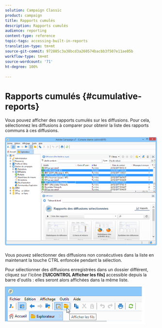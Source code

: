 ```yaml
---
solution: Campaign Classic
product: campaign
title: Rapports cumulés
description: Rapports cumulés
audience: reporting
content-type: reference
topic-tags: accessing-built-in-reports
translation-type: tm+mt
source-git-commit: 972885c3a38bcd3a260574bacbb3f507e11ae05b
workflow-type: tm+mt
source-wordcount: '71'
ht-degree: 100%

---
```



# Rapports cumulés {#cumulative-reports}

Vous pouvez afficher des rapports cumulés sur les diffusions. Pour cela, sélectionnez les diffusions à comparer pour obtenir la liste des rapports communs à ces diffusions.

![](assets/s_ncs_user_report_compare_tab.png)

Vous pouvez sélectionner des diffusions non consécutives dans la liste en maintenant la touche CTRL enfoncée pendant la sélection.

Pour sélectionner des diffusions enregistrées dans un dossier différent, cliquez sur l&#39;icône **[!UICONTROL Afficher les fils]** accessible depuis la barre d&#39;outils : elles seront alors affichées dans la même liste.

![](assets/s_ncs_user_display_children_icon.png)
